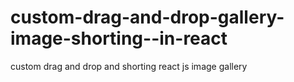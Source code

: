 # custom-drag-and-drop-gallery-image-shorting--in-react
custom drag and drop and shorting react js image gallery

